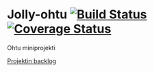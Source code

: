 # Jolly-ohtu [![Build Status](https://travis-ci.org/JollyCooperationOhtu/Jolly-ohtu.svg?branch=master)](https://travis-ci.org/JollyCooperationOhtu/Jolly-ohtu) [![Coverage Status](https://coveralls.io/repos/github/JollyCooperationOhtu/Jolly-ohtu/badge.svg?branch=master)](https://coveralls.io/github/JollyCooperationOhtu/Jolly-ohtu?branch=master)
Ohtu miniprojekti

[Projektin backlog](https://docs.google.com/spreadsheets/d/1yEK3XfApZJZSaYYPJTuq77KfKj6sMVwvhTQkYN6UKUg/edit#gid=0)


